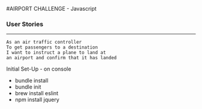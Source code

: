 #AIRPORT CHALLENGE - Javascript

### User Stories
----
```
As an air traffic controller
To get passengers to a destination
I want to instruct a plane to land at
an airport and confirm that it has landed
```

Initial Set-Up - on console
- bundle install
- bundle init
- brew install eslint
- npm install jquery
